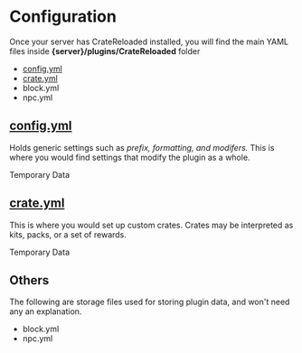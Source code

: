 # Configuration

Once your server has CrateReloaded installed, you will find the main YAML files inside
**{server}/plugins/CrateReloaded** folder

* [config.yml](config.md)
* [crate.yml](crate.md)
* block.yml
* npc.yml

## [config.yml](config.md)

Holds generic settings such as *prefix, formatting, and modifers.* This is where you would
find settings that modify the plugin as a whole.

<!-- Load Configuration from Repostiory-->
Temporary Data

## [crate.yml](crate.md)

This is where you would set up custom crates. Crates may be interpreted as kits, packs, or
a set of rewards.

<!-- Load Configuration from Repostiory-->
Temporary Data

## Others

The following are storage files used for storing plugin data, and won't need any an explanation.

* block.yml
* npc.yml